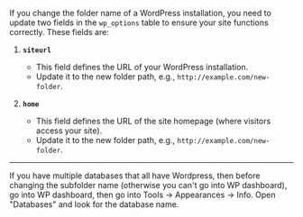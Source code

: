 
If you change the folder name of a WordPress installation, you need to update two fields in the `wp_options` table to ensure your site functions correctly. These fields are:

1. **`siteurl`**
    
    - This field defines the URL of your WordPress installation.
    - Update it to the new folder path, e.g., `http://example.com/new-folder`.
2. **`home`**
    
    - This field defines the URL of the site homepage (where visitors access your site).
    - Update it to the new folder path, e.g., `http://example.com/new-folder`.

---


If you have multiple databases that all have Wordpress, then before changing the subfolder name (otherwise you can't go into WP dashboard), go into WP dashboard, then go into Tools -> Appearances -> Info. Open "Databases" and look for the database name.